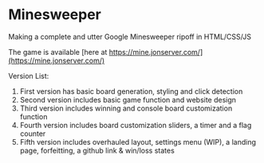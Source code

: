 # Minesweeper
Making a complete and utter Google Minesweeper ripoff in HTML/CSS/JS

The game is available [here at https://mine.jonserver.com/](https://mine.jonserver.com/)

Version List:
1. First version has basic board generation, styling and click detection
2. Second version includes basic game function and website design
3. Third version includes winning and console board customization function
4. Fourth version includes board customization sliders, a timer and a flag counter
5. Fifth version includes overhauled layout, settings menu (WIP), a landing page, forfeitting, a github link & win/loss states
